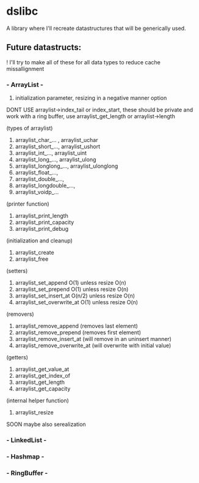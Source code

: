# dslibc
A library where I'll recreate datastructures that will be generically used.

## Future datastructs:

! I'll try to make all of these for all data types to reduce cache missallignment

### - ArrayList -
1. initialization parameter, resizing in a negative manner option

DONT USE arraylist->index_tail or index_start, these should be private and work with a ring buffer,
use arraylist_get_length or arraylist->length

(types of arraylist)
1. arraylist_char_... , arraylist_uchar
2. arraylist_short_..., arraylist_ushort
3. arraylist_int_..., arraylist_uint
4. arraylist_long_..., arraylist_ulong
5. arraylist_longlong_..., arraylist_ulonglong
6. arraylist_float_...,
7. arraylist_double_...,
8. arraylist_longdouble_...,
9. arraylist_voidp_...

(printer function)
1. arraylist_print_length
2. arraylist_print_capacity
3. arraylist_print_debug

(initialization and cleanup)
1. arraylist_create
2. arraylist_free

(setters)
1. arraylist_set_append             O(1)   unless resize O(n)
2. arraylist_set_prepend            O(1)   unless resize O(n)
3. arraylist_set_insert_at          O(n/2) unless resize O(n)
4. arraylist_set_overwrite_at       O(1)   unless resize O(n)

(removers)
1. arraylist_remove_append          (removes last element)
2. arraylist_remove_prepend         (removes first element)
3. arraylist_remove_insert_at       (will remove in an uninsert manner)
4. arraylist_remove_overwrite_at    (will overwrite with initial value)

(getters)
1. arraylist_get_value_at
2. arraylist_get_index_of
3. arraylist_get_length
4. arraylist_get_capacity

(internal helper function)
1. arraylist_resize

SOON maybe also serealization


### - LinkedList -

### - Hashmap -

### - RingBuffer -